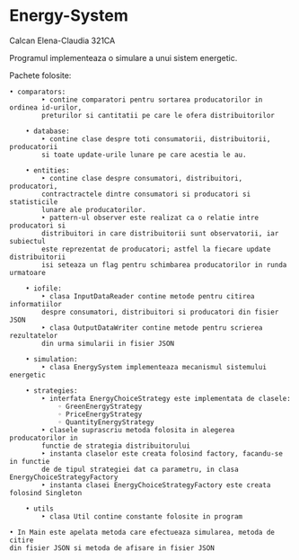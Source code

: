 # Energy-System
Calcan Elena-Claudia 321CA

  Programul implementeaza o simulare a unui sistem energetic.
  
  Pachete folosite:
  
    • comparators:
			‣ contine comparatori pentru sortarea producatorilor in ordinea id-urilor,
			preturilor si cantitatii pe care le ofera distribuitorilor

		• database:
			‣ contine clase despre toti consumatorii, distribuitorii, producatorii
			si toate update-urile lunare pe care acestia le au.

		• entities:
			‣ contine clase despre consumatori, distribuitori, producatori, 
			contractractele dintre consumatori si producatori si statisticile 
			lunare ale producatorilor.
			‣ pattern-ul observer este realizat ca o relatie intre producatori si 
			distribuitori in care distribuitorii sunt observatorii, iar subiectul
			este reprezentat de producatori; astfel la fiecare update distribuitorii
			isi seteaza un flag pentru schimbarea producatorilor in runda urmatoare

		• iofile:
			‣ clasa InputDataReader contine metode pentru citirea informatiilor
			despre consumatori, distribuitori si producatori din fisier JSON
			‣ clasa OutputDataWriter contine metode pentru scrierea rezultatelor
			din urma simularii in fisier JSON

		• simulation:
			‣ clasa EnergySystem implementeaza mecanismul sistemului energetic

		• strategies:
			‣ interfata EnergyChoiceStrategy este implementata de clasele:
				◦ GreenEnergyStrategy
				◦ PriceEnergyStrategy
				◦ QuantityEnergyStrategy
			‣ clasele suprascriu metoda folosita in alegerea producatorilor in
			functie de strategia distribuitorului
			‣ instanta claselor este creata folosind factory, facandu-se in functie
			de de tipul strategiei dat ca parametru, in clasa EnergyChoiceStrategyFactory
			‣ instanta clasei EnergyChoiceStrategyFactory este creata folosind Singleton

		• utils
			‣ clasa Util contine constante folosite in program

	• In Main este apelata metoda care efectueaza simularea, metoda de citire
	din fisier JSON si metoda de afisare in fisier JSON		

